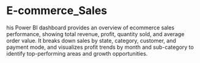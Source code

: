 # E-commerce_Sales
his Power BI dashboard provides an overview of ecommerce sales performance, showing total revenue, profit, quantity sold, and average order value. It breaks down sales by state, category, customer, and payment mode, and visualizes profit trends by month and sub-category to identify top-performing areas and growth opportunities.
